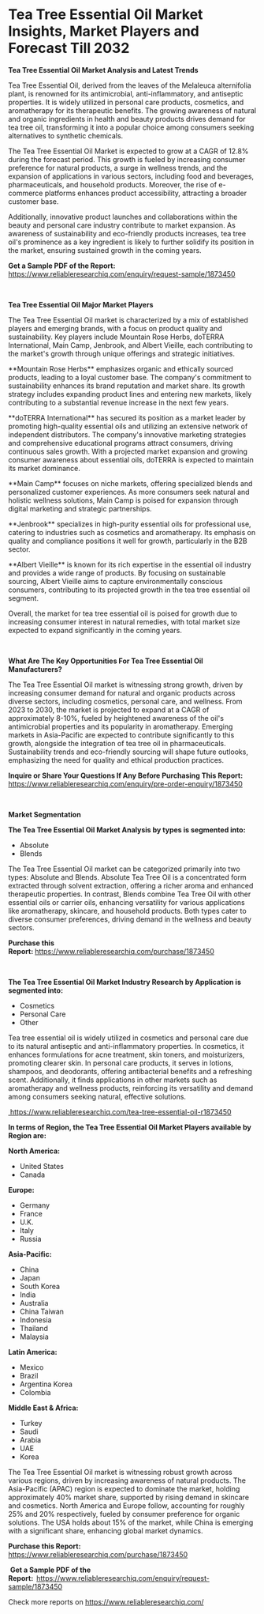 <p><h1>Tea Tree Essential Oil Market Insights, Market Players and Forecast Till 2032</h1></p><p><strong>Tea Tree Essential Oil Market Analysis and Latest Trends</strong></p>
<p><p>Tea Tree Essential Oil, derived from the leaves of the Melaleuca alternifolia plant, is renowned for its antimicrobial, anti-inflammatory, and antiseptic properties. It is widely utilized in personal care products, cosmetics, and aromatherapy for its therapeutic benefits. The growing awareness of natural and organic ingredients in health and beauty products drives demand for tea tree oil, transforming it into a popular choice among consumers seeking alternatives to synthetic chemicals.</p><p>The Tea Tree Essential Oil Market is expected to grow at a CAGR of 12.8% during the forecast period. This growth is fueled by increasing consumer preference for natural products, a surge in wellness trends, and the expansion of applications in various sectors, including food and beverages, pharmaceuticals, and household products. Moreover, the rise of e-commerce platforms enhances product accessibility, attracting a broader customer base. </p><p>Additionally, innovative product launches and collaborations within the beauty and personal care industry contribute to market expansion. As awareness of sustainability and eco-friendly products increases, tea tree oil's prominence as a key ingredient is likely to further solidify its position in the market, ensuring sustained growth in the coming years.</p></p>
<p><strong>Get a Sample PDF of the Report:&nbsp;</strong> <a href="https://www.reliableresearchiq.com/enquiry/request-sample/1873450?utm_campaign=2284&utm_medium=2&utm_source=Github&utm_content=ia&utm_term=31032025&utm_id=tea-tree-essential-oil">https://www.reliableresearchiq.com/enquiry/request-sample/1873450</a></p>
<p>&nbsp;</p>
<p><strong>Tea Tree Essential Oil Major Market Players</strong></p>
<p><p>The Tea Tree Essential Oil market is characterized by a mix of established players and emerging brands, with a focus on product quality and sustainability. Key players include Mountain Rose Herbs, doTERRA International, Main Camp, Jenbrook, and Albert Vieille, each contributing to the market's growth through unique offerings and strategic initiatives.</p><p>**Mountain Rose Herbs** emphasizes organic and ethically sourced products, leading to a loyal customer base. The company's commitment to sustainability enhances its brand reputation and market share. Its growth strategy includes expanding product lines and entering new markets, likely contributing to a substantial revenue increase in the next few years.</p><p>**doTERRA International** has secured its position as a market leader by promoting high-quality essential oils and utilizing an extensive network of independent distributors. The company's innovative marketing strategies and comprehensive educational programs attract consumers, driving continuous sales growth. With a projected market expansion and growing consumer awareness about essential oils, doTERRA is expected to maintain its market dominance.</p><p>**Main Camp** focuses on niche markets, offering specialized blends and personalized customer experiences. As more consumers seek natural and holistic wellness solutions, Main Camp is poised for expansion through digital marketing and strategic partnerships.</p><p>**Jenbrook** specializes in high-purity essential oils for professional use, catering to industries such as cosmetics and aromatherapy. Its emphasis on quality and compliance positions it well for growth, particularly in the B2B sector.</p><p>**Albert Vieille** is known for its rich expertise in the essential oil industry and provides a wide range of products. By focusing on sustainable sourcing, Albert Vieille aims to capture environmentally conscious consumers, contributing to its projected growth in the tea tree essential oil segment.</p><p>Overall, the market for tea tree essential oil is poised for growth due to increasing consumer interest in natural remedies, with total market size expected to expand significantly in the coming years.</p></p>
<p>&nbsp;</p>
<p><strong>What Are The Key Opportunities For Tea Tree Essential Oil Manufacturers?</strong></p>
<p><p>The Tea Tree Essential Oil market is witnessing strong growth, driven by increasing consumer demand for natural and organic products across diverse sectors, including cosmetics, personal care, and wellness. From 2023 to 2030, the market is projected to expand at a CAGR of approximately 8-10%, fueled by heightened awareness of the oil's antimicrobial properties and its popularity in aromatherapy. Emerging markets in Asia-Pacific are expected to contribute significantly to this growth, alongside the integration of tea tree oil in pharmaceuticals. Sustainability trends and eco-friendly sourcing will shape future outlooks, emphasizing the need for quality and ethical production practices.</p></p>
<p><strong>Inquire or Share Your Questions If Any Before Purchasing This Report:</strong> <a href="https://www.reliableresearchiq.com/enquiry/pre-order-enquiry/1873450?utm_campaign=2284&utm_medium=2&utm_source=Github&utm_content=ia&utm_term=31032025&utm_id=tea-tree-essential-oil">https://www.reliableresearchiq.com/enquiry/pre-order-enquiry/1873450</a></p>
<p>&nbsp;</p>
<p><strong>Market Segmentation</strong></p>
<p><strong>The Tea Tree Essential Oil Market Analysis by types is segmented into:</strong></p>
<p><ul><li>Absolute</li><li>Blends</li></ul></p>
<p><p>The Tea Tree Essential Oil market can be categorized primarily into two types: Absolute and Blends. Absolute Tea Tree Oil is a concentrated form extracted through solvent extraction, offering a richer aroma and enhanced therapeutic properties. In contrast, Blends combine Tea Tree Oil with other essential oils or carrier oils, enhancing versatility for various applications like aromatherapy, skincare, and household products. Both types cater to diverse consumer preferences, driving demand in the wellness and beauty sectors.</p></p>
<p><strong>Purchase this Report:&nbsp;</strong><a href="https://www.reliableresearchiq.com/purchase/1873450?utm_campaign=2284&utm_medium=2&utm_source=Github&utm_content=ia&utm_term=31032025&utm_id=tea-tree-essential-oil">https://www.reliableresearchiq.com/purchase/1873450</a></p>
<p>&nbsp;</p>
<p><strong>The Tea Tree Essential Oil Market Industry Research by Application is segmented into:</strong></p>
<p><ul><li>Cosmetics</li><li>Personal Care</li><li>Other</li></ul></p>
<p><p>Tea tree essential oil is widely utilized in cosmetics and personal care due to its natural antiseptic and anti-inflammatory properties. In cosmetics, it enhances formulations for acne treatment, skin toners, and moisturizers, promoting clearer skin. In personal care products, it serves in lotions, shampoos, and deodorants, offering antibacterial benefits and a refreshing scent. Additionally, it finds applications in other markets such as aromatherapy and wellness products, reinforcing its versatility and demand among consumers seeking natural, effective solutions.</p></p>
<p><a href="https://www.reliableresearchiq.com/tea-tree-essential-oil-r1873450?utm_campaign=2284&utm_medium=2&utm_source=Github&utm_content=ia&utm_term=31032025&utm_id=tea-tree-essential-oil">&nbsp;https://www.reliableresearchiq.com/tea-tree-essential-oil-r1873450</a></p>
<p><strong>In terms of Region, the Tea Tree Essential Oil Market Players available by Region are:</strong></p>
<p>
    <p> <strong> North America: </strong>
        <ul>
            <li>United States</li>
            <li>Canada</li>
        </ul>
        </p> 
    <p> <strong> Europe: </strong>
        <ul>
            <li>Germany</li>
            <li>France</li>
            <li>U.K.</li>
            <li>Italy</li>
            <li>Russia</li>
        </ul>
        </p> 
    <p> <strong> Asia-Pacific: </strong>
        <ul>
            <li>China</li>
            <li>Japan</li>
            <li>South Korea</li>
            <li>India</li>
            <li>Australia</li>
            <li>China Taiwan</li>
            <li>Indonesia</li>
            <li>Thailand</li>
            <li>Malaysia</li>
        </ul>
        </p> 
    <p> <strong> Latin America: </strong>
        <ul>
            <li>Mexico</li>
            <li>Brazil</li>
            <li>Argentina Korea</li>
            <li>Colombia</li>
        </ul>
        </p> 
    <p> <strong> Middle East & Africa: </strong>
        <ul>
            <li>Turkey</li>
            <li>Saudi</li>
            <li>Arabia</li>
            <li>UAE</li>
            <li>Korea</li>
        </ul>
    </p>
    </p>
<p><p>The Tea Tree Essential Oil market is witnessing robust growth across various regions, driven by increasing awareness of natural products. The Asia-Pacific (APAC) region is expected to dominate the market, holding approximately 40% market share, supported by rising demand in skincare and cosmetics. North America and Europe follow, accounting for roughly 25% and 20% respectively, fueled by consumer preference for organic solutions. The USA holds about 15% of the market, while China is emerging with a significant share, enhancing global market dynamics.</p></p>
<p><strong>Purchase this Report: </strong><a href="https://www.reliableresearchiq.com/purchase/1873450?utm_campaign=2284&utm_medium=2&utm_source=Github&utm_content=ia&utm_term=31032025&utm_id=tea-tree-essential-oil">https://www.reliableresearchiq.com/purchase/1873450</a></p>
<p>&nbsp;<strong>Get a Sample PDF of the Report:&nbsp;&nbsp;</strong><a href="https://www.reliableresearchiq.com/enquiry/request-sample/1873450?utm_campaign=2284&utm_medium=2&utm_source=Github&utm_content=ia&utm_term=31032025&utm_id=tea-tree-essential-oil">https://www.reliableresearchiq.com/enquiry/request-sample/1873450</a></p>
<p><strong></strong></p>
<p>Check more reports on <a href="https://www.reliableresearchiq.com/?utm_campaign=2284&utm_medium=2&utm_source=Github&utm_content=ia&utm_term=31032025&utm_id=tea-tree-essential-oil">https://www.reliableresearchiq.com/</a></p>